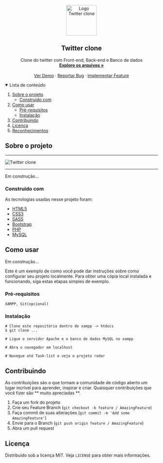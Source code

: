 <!-- PROJECT LOGO -->
<br />
<p align="center">
  <a href="https://github.com/GilbertoASJ/Twitter-clone/">
    <img 
      src="https://user-images.githubusercontent.com/56325350/131229782-23422c76-b7f4-4bf3-9b6b-57e0a629c74b.png" 
      alt="Logo Twitter clone"
      width="100"
      height="100" 
    >
  </a>

  <h2 align="center">Twitter clone</h2>

  <p align="center">
    Clone do twitter com Front-end, Back-end e Banco de dados
    <br />
    <a href="https://github.com/GilbertoASJ/Twitter-clone/"><strong>Explore os arquivos »</strong></a>
    <br />
    <br />
    <a href="https://github.com/GilbertoASJ/Twitter-clone/">Ver Demo</a>
    ·
    <a href="https://github.com/GilbertoASJ/Twitter-clone/issues">Reportar Bug</a>
    ·
    <a href="https://github.com/GilbertoASJ/Twitter-clone/issues">Implementar Feature</a>
  </p>
</p>

<!-- TABLE OF CONTENTS -->
<details open="open">
  <summary>Lista de conteúdo</summary>
  <ol>
    <li>
      <a href="#Sobre-o-projeto">Sobre o projeto</a>
      <ul>
        <li><a href="#Construido-com">Construido com</a></li>
      </ul>
    </li>
    <li>
      <a href="#Como-usar">Como usar</a>
      <ul>
        <li><a href="#Pré-requisitos">Pré-requisitos</a></li>
        <li><a href="#Instalação">Instalação</a></li>
      </ul>
    </li>
    <li><a href="#Contribuindo">Contribuindo</a></li>
    <li><a href="#Licença">Licença</a></li>
    <li><a href="#Reconhecimentos">Reconhecimentos</a></li>
  </ol>
</details>

<!-- ABOUT THE PROJECT -->
## Sobre o projeto

<hr>
<img src="https://user-images.githubusercontent.com/56325350/131228457-cbef8cb6-67e8-40dd-a263-4839b0e19429.png" alt="Twitter clone">

<hr>

Em construção...

### Construido com

As tecnologias usadas nesse projeto foram:
* [HTML5](https://developer.mozilla.org/pt-BR/docs/Web/Guide/HTML/HTML5)
* [CSS3](https://developer.mozilla.org/pt-BR/docs/Web/CSS)
* [SASS](https://sass-lang.com/)
* [Bootstrap](https://getbootstrap.com/)
* [PHP](https://www.php.net/)
* [MySQL](https://www.mysql.com/)

<!-- GETTING STARTED -->
## Como usar

Em construção...

Este é um exemplo de como você pode dar instruções sobre como configurar seu projeto localmente. Para obter uma cópia local instalada e funcionando, siga estas etapas simples de exemplo.

### Pré-requisitos

``` XAMPP, Git(opcional) ```

### Instalação

```
# Clone este repositório dentro de xampp -> htdocs
$ git clone ...

# Ligue o servidor Apache e o banco de dados MySQL no xampp

# Abra o navegador em localhost

# Navegue até Task-list e veja o projeto rodar
```


<!-- CONTRIBUTING -->
## Contribuindo

As contribuições são o que tornam a comunidade de código aberto um lugar incrível para aprender, inspirar e criar. Quaisquer contribuições que você fizer são ** muito apreciadas **.

1. Faça um fork do projeto
2. Crie seu Feature Branch (`git checkout -b feature / AmazingFeature`)
3. Faça commit de suas alterações (`git commit -m 'Add some AmazingFeature'`)
4. Envie para o Branch (`git push origin feature / AmazingFeature`)
5. Abra um pull request


<!-- LICENSE -->
## Licença

Distribuído sob a licença MIT. Veja `LICENSE` para obter mais informações.

